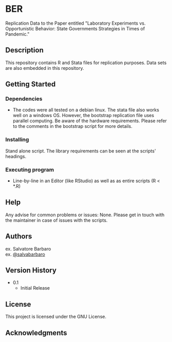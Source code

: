 # BER
Replication Data to the Paper entitled "Laboratory Experiments vs. Opportunistic Behavior: State Governments Strategies in Times of Pandemic."

## Description

This repository contains R and Stata files for replication purposes. Data sets are also embedded in this repository.

## Getting Started

### Dependencies

* The codes were all tested on a debian linux. The stata file also works well on a windows OS. However, the bootstrap replication file uses parallel computing. Be aware of the hardware requirements. Please refer to the comments in the bootstrap script for more details. 

### Installing

Stand alone script. The library requirements can be seen at the scripts' headings.

### Executing program

* Line-by-line in an Editor (like RStudio) as well as as entire scripts (R < *.R)

## Help

Any advise for common problems or issues:
None. Please get in touch with the maintainer in case of issues with the scripts.

## Authors

ex. Salvatore Barbaro  
ex. [@salvabarbaro](https://decision-making.economics.uni-mainz.de)

## Version History

* 0.1
    * Initial Release

## License

This project is licensed under the GNU License.

## Acknowledgments

